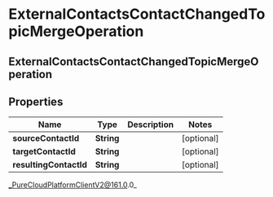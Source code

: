 # ExternalContactsContactChangedTopicMergeOperation

## ExternalContactsContactChangedTopicMergeOperation

## Properties

|Name | Type | Description | Notes|
|------------ | ------------- | ------------- | -------------|
| **sourceContactId** | **String** |  | [optional] |
| **targetContactId** | **String** |  | [optional] |
| **resultingContactId** | **String** |  | [optional] |



_PureCloudPlatformClientV2@161.0.0_

